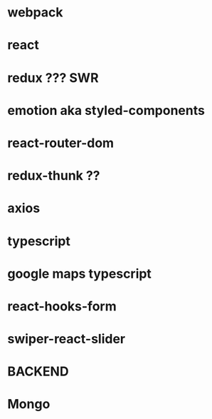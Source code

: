 # webpack
# react
# redux ??? SWR
# emotion aka styled-components
# react-router-dom 
# redux-thunk ??
# axios

# typescript
# google maps typescript
# react-hooks-form
# swiper-react-slider


# BACKEND 

# Mongo




